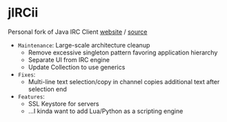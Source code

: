 jIRCii 
=====
Personal fork of Java IRC Client [website](http://www.oldschoolirc.com/) / [source](https://code.google.com/p/jircii/)

- `Maintenance`: Large-scale architecture cleanup
	- Remove excessive singleton pattern favoring application hierarchy
	- Separate UI from IRC engine
	- Update Collection to use generics
- `Fixes`:
	- Multi-line text selection/copy in channel copies additional text after selection end
- `Features`:
	- SSL Keystore for servers
	- ...I kinda want to add Lua/Python as a scripting engine